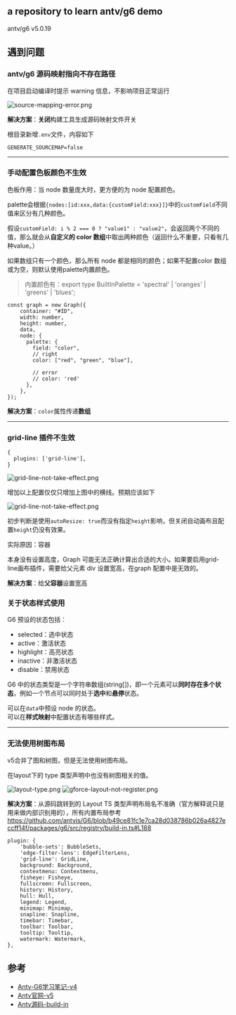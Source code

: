 ## a repository to learn antv/g6 demo

antv/g6 v5.0.19

## 遇到问题

### antv/g6 源码映射指向不存在路径


在项目启动编译时提示 warning 信息，不影响项目正常运行

![source-mapping-error.png](./public/assets/source-mapping-error.png)

**解决方案**：**关闭**构建工具生成源码映射文件开关  

根目录新增`.env`文件，内容如下
```
GENERATE_SOURCEMAP=false
```

---

### 手动配置色板颜色不生效

色板作用：当 node 数量庞大时，更方便的为 node 配置颜色。

palette会根据`{nodes:[id:xxx,data:{customField:xxx}]}`中的`customField`不同值来区分有几种颜色。

假设`customField: i % 2 === 0 ? "value1" : "value2"`，会返回两个不同的值，那么就会从**自定义的 color 数组**中取出两种颜色（返回什么不重要，只看有几种value。） 

如果数组只有一个颜色，那么所有 node 都是相同的颜色；如果不配置color 数组或为空，则默认使用palette内置颜色。

> 内置颜色有：export type BuiltInPalette = 'spectral' | 'oranges' | 'greens' | 'blues';

```tsx
const graph = new Graph({
    container: "#ID",
    width: number,
    height: number,
    data,
    node: {
      palette: {
        field: "color",
        // right
        color: ["red", "green", "blue"],

        // error
        // color: 'red'
      },
    },
});
```
**解决方案**：`color`属性传递**数组**

---

### grid-line 插件不生效

```tsx
{
  plugins: ['grid-line'],
}
```

![grid-line-not-take-effect.png](./public/assets/grid-line-not-take-effect.png)

增加以上配置仅仅只增加上图中的横线。预期应该如下

![grid-line-not-take-effect.png](./public/assets/grid-line-effect.png)

初步判断是使用`autoResize: true`而没有指定`height`影响，但关闭自动画布且配置`height`仍没有效果。

实际原因：容器 <div ref={containerRef} /> 本身没有设置高度，Graph 可能无法正确计算出合适的大小。如果要启用grid-line画布插件，需要给父元素 div 设置宽高，在graph 配置中是无效的。

**解决方案**：给**父容器**设置宽高

### 关于状态样式使用

G6 预设的状态包括：

- selected：选中状态
- active：激活状态
- highlight：高亮状态
- inactive：非激活状态
- disable：禁用状态

G6 中的状态类型是一个字符串数组(string[])，即一个元素可以**同时存在多个状态**，例如一个节点可以同时处于**选中**和**悬停**状态。

可以在`data`中预设 node 的状态。  
可以在**样式映射**中配置状态有哪些样式。

--- 

### 无法使用树图布局

v5合并了图和树图，但是无法使用树图布局。

在layout下的 type 类型声明中也没有树图相关的值。

![layout-type.png](./public/assets/layout-type.png)
![gforce-layout-not-register.png](./public/assets/layout-not-register.png)

**解决方案**：从源码跳转到的 Layout TS 类型声明布局名不准确（官方解释说只是用来做内部识别用的），所有内置布局参考 https://github.com/antvis/G6/blob/b49ce81fc1e7ca28d038786b026a4827eccff14f/packages/g6/src/registry/build-in.ts#L188

```
plugin: {
    'bubble-sets': BubbleSets,
    'edge-filter-lens': EdgeFilterLens,
    'grid-line': GridLine,
    background: Background,
    contextmenu: Contextmenu,
    fisheye: Fisheye,
    fullscreen: Fullscreen,
    history: History,
    hull: Hull,
    legend: Legend,
    minimap: Minimap,
    snapline: Snapline,
    timebar: Timebar,
    toolbar: Toolbar,
    tooltip: Tooltip,
    watermark: Watermark,
},
```

## 参考
- [Antv-G6学习笔记-v4](https://github.com/puxiao/notes/blob/master/Antv-G6%E5%AD%A6%E4%B9%A0%E7%AC%94%E8%AE%B0.md)  
- [Antv官网-v5](https://g6-next.antv.antgroup.com/)
- [Antv源码-build-in](https://github.com/antvis/G6/blob/v5/packages/g6/src/registry/build-in.ts)